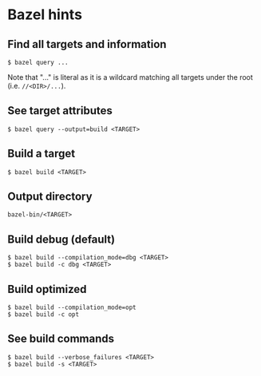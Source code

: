 # Bazel hints

## Find all targets and information
```
$ bazel query ...
```

Note that "..." is literal as it is a wildcard matching all targets under the root (i.e. `//<DIR>/...`).

## See target attributes

```
$ bazel query --output=build <TARGET>
```

## Build a target
```
$ bazel build <TARGET>
```

## Output directory
```
bazel-bin/<TARGET>
```

## Build debug (default)
```
$ bazel build --compilation_mode=dbg <TARGET>
$ bazel build -c dbg <TARGET>
```

## Build optimized
```
$ bazel build --compilation_mode=opt
$ bazel build -c opt
```

## See build commands
```
$ bazel build --verbose_failures <TARGET>
$ bazel build -s <TARGET>
```
